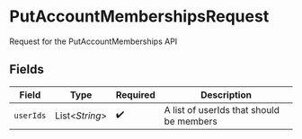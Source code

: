 # PutAccountMembershipsRequest

Request for the PutAccountMemberships API


## Fields

| Field                                    | Type                                     | Required                                 | Description                              |
| ---------------------------------------- | ---------------------------------------- | ---------------------------------------- | ---------------------------------------- |
| `userIds`                                | List<*String*>                           | :heavy_check_mark:                       | A list of userIds that should be members |